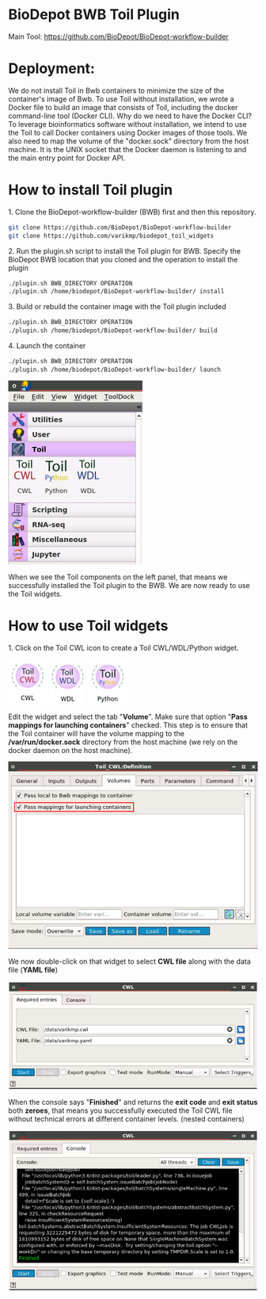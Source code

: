 # BioDepot BWB Toil Plugin

Main Tool: https://github.com/BioDepot/BioDepot-workflow-builder

# Deployment:

We do not install Toil in Bwb containers to minimize the size of the container's image of Bwb. To use Toil without installation, we wrote a Docker file to build an image that consists of Toil, including the docker command-line tool (Docker CLI). Why do we need to have the Docker CLI? To leverage bioinformatics software without installation, we intend to use the Toil to call Docker containers using Docker images of those tools. We also need to map the volume of the "docker.sock" directory from the host machine. It is the UNIX socket that the Docker daemon is listening to and the main entry point for Docker API.

# How to install Toil plugin

1\. Clone the BioDepot-workflow-builder (BWB) first and then this repository.

```bash
git clone https://github.com/BioDepot/BioDepot-workflow-builder
git clone https://github.com/varikmp/biodepot_toil_widgets
```

2\. Run the plugin.sh script to install the Toil plugin for BWB. Specify the BioDepot BWB location that you cloned and the operation to install the plugin

```bash
./plugin.sh BWB_DIRECTORY OPERATION
./plugin.sh /home/biodepot/BioDepot-workflow-builder/ install
```

3\. Build or rebuild the container image with the Toil plugin included

```bash
./plugin.sh BWB_DIRECTORY OPERATION
./plugin.sh /home/biodepot/BioDepot-workflow-builder/ build
```

4\. Launch the container

```bash
./plugin.sh BWB_DIRECTORY OPERATION
./plugin.sh /home/biodepot/BioDepot-workflow-builder/ launch
```

![](./docs/toil_panel.png)

When we see the Toil components on the left panel, that means we successfully installed the Toil plugin to the BWB. We are now ready to use the Toil widgets.

# How to use Toil widgets

1\. Click on the Toil CWL icon to create a Toil CWL/WDL/Python widget.

![](./docs/toil_cwl_widget.png) ![](./docs/toil_wdl_widget.png) ![](./docs/toil_py_widget.png)

Edit the widget and select the tab "**Volume**". Make sure that option "**Pass mappings for launching containers**" checked. This step is to ensure that the Toil container will have the volume mapping to the **/var/run/docker.sock** directory from the host machine (we rely on the docker daemon on the host machine).

![](./docs/volume_mapping.png)

We now double-click on that widget to select **CWL file** along with the data file (**YAML file**)

![](./docs/toil_cwl_config.png)

When the console says "**Finished**" and returns the **exit code** and **exit status** both **zeroes**, that means you successfully executed the Toil CWL file without technical errors at different container levels. (nested containers)

![](./docs/toil_cwl_output.png)
